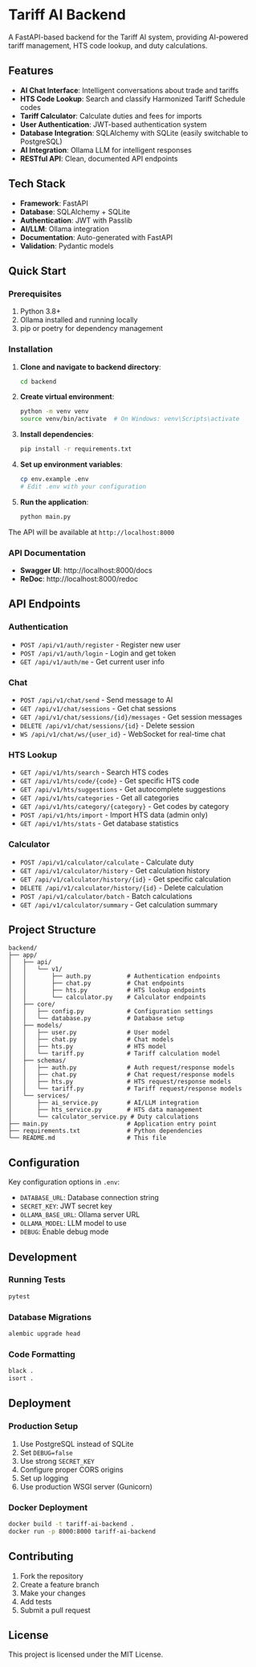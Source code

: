 # Tariff AI Backend

A FastAPI-based backend for the Tariff AI system, providing AI-powered tariff management, HTS code lookup, and duty calculations.

## Features

- **AI Chat Interface**: Intelligent conversations about trade and tariffs
- **HTS Code Lookup**: Search and classify Harmonized Tariff Schedule codes
- **Tariff Calculator**: Calculate duties and fees for imports
- **User Authentication**: JWT-based authentication system
- **Database Integration**: SQLAlchemy with SQLite (easily switchable to PostgreSQL)
- **AI Integration**: Ollama LLM for intelligent responses
- **RESTful API**: Clean, documented API endpoints

## Tech Stack

- **Framework**: FastAPI
- **Database**: SQLAlchemy + SQLite
- **Authentication**: JWT with Passlib
- **AI/LLM**: Ollama integration
- **Documentation**: Auto-generated with FastAPI
- **Validation**: Pydantic models

## Quick Start

### Prerequisites

1. Python 3.8+
2. Ollama installed and running locally
3. pip or poetry for dependency management

### Installation

1. **Clone and navigate to backend directory**:
   ```bash
   cd backend
   ```

2. **Create virtual environment**:
   ```bash
   python -m venv venv
   source venv/bin/activate  # On Windows: venv\Scripts\activate
   ```

3. **Install dependencies**:
   ```bash
   pip install -r requirements.txt
   ```

4. **Set up environment variables**:
   ```bash
   cp env.example .env
   # Edit .env with your configuration
   ```

5. **Run the application**:
   ```bash
   python main.py
   ```

The API will be available at `http://localhost:8000`

### API Documentation

- **Swagger UI**: http://localhost:8000/docs
- **ReDoc**: http://localhost:8000/redoc

## API Endpoints

### Authentication
- `POST /api/v1/auth/register` - Register new user
- `POST /api/v1/auth/login` - Login and get token
- `GET /api/v1/auth/me` - Get current user info

### Chat
- `POST /api/v1/chat/send` - Send message to AI
- `GET /api/v1/chat/sessions` - Get chat sessions
- `GET /api/v1/chat/sessions/{id}/messages` - Get session messages
- `DELETE /api/v1/chat/sessions/{id}` - Delete session
- `WS /api/v1/chat/ws/{user_id}` - WebSocket for real-time chat

### HTS Lookup
- `GET /api/v1/hts/search` - Search HTS codes
- `GET /api/v1/hts/code/{code}` - Get specific HTS code
- `GET /api/v1/hts/suggestions` - Get autocomplete suggestions
- `GET /api/v1/hts/categories` - Get all categories
- `GET /api/v1/hts/category/{category}` - Get codes by category
- `POST /api/v1/hts/import` - Import HTS data (admin only)
- `GET /api/v1/hts/stats` - Get database statistics

### Calculator
- `POST /api/v1/calculator/calculate` - Calculate duty
- `GET /api/v1/calculator/history` - Get calculation history
- `GET /api/v1/calculator/history/{id}` - Get specific calculation
- `DELETE /api/v1/calculator/history/{id}` - Delete calculation
- `POST /api/v1/calculator/batch` - Batch calculations
- `GET /api/v1/calculator/summary` - Get calculation summary

## Project Structure

```
backend/
├── app/
│   ├── api/
│   │   └── v1/
│   │       ├── auth.py          # Authentication endpoints
│   │       ├── chat.py          # Chat endpoints
│   │       ├── hts.py           # HTS lookup endpoints
│   │       └── calculator.py    # Calculator endpoints
│   ├── core/
│   │   ├── config.py            # Configuration settings
│   │   └── database.py          # Database setup
│   ├── models/
│   │   ├── user.py              # User model
│   │   ├── chat.py              # Chat models
│   │   ├── hts.py               # HTS model
│   │   └── tariff.py            # Tariff calculation model
│   ├── schemas/
│   │   ├── auth.py              # Auth request/response models
│   │   ├── chat.py              # Chat request/response models
│   │   ├── hts.py               # HTS request/response models
│   │   └── tariff.py            # Tariff request/response models
│   └── services/
│       ├── ai_service.py        # AI/LLM integration
│       ├── hts_service.py       # HTS data management
│       └── calculator_service.py # Duty calculations
├── main.py                      # Application entry point
├── requirements.txt             # Python dependencies
└── README.md                    # This file
```

## Configuration

Key configuration options in `.env`:

- `DATABASE_URL`: Database connection string
- `SECRET_KEY`: JWT secret key
- `OLLAMA_BASE_URL`: Ollama server URL
- `OLLAMA_MODEL`: LLM model to use
- `DEBUG`: Enable debug mode

## Development

### Running Tests
```bash
pytest
```

### Database Migrations
```bash
alembic upgrade head
```

### Code Formatting
```bash
black .
isort .
```

## Deployment

### Production Setup
1. Use PostgreSQL instead of SQLite
2. Set `DEBUG=false`
3. Use strong `SECRET_KEY`
4. Configure proper CORS origins
5. Set up logging
6. Use production WSGI server (Gunicorn)

### Docker Deployment
```bash
docker build -t tariff-ai-backend .
docker run -p 8000:8000 tariff-ai-backend
```

## Contributing

1. Fork the repository
2. Create a feature branch
3. Make your changes
4. Add tests
5. Submit a pull request

## License

This project is licensed under the MIT License. 